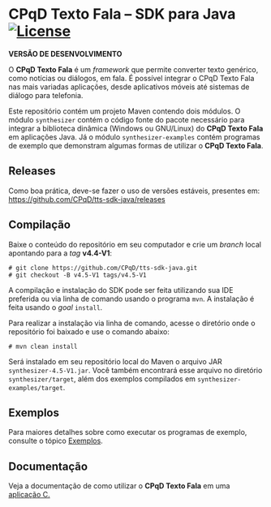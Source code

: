 # CPqD Texto Fala &ndash; SDK para Java  [![License](https://img.shields.io/badge/License-Apache%202.0-blue.svg)](https://opensource.org/licenses/Apache-2.0)

**VERSÃO DE DESENVOLVIMENTO**

O **CPqD Texto Fala** é um *framework* que permite converter texto genérico, como notícias ou diálogos, em fala. É possível integrar o CPqD Texto Fala nas mais variadas aplicações, desde aplicativos móveis até sistemas de diálogo para telefonia. 

Este repositório contém um projeto Maven contendo dois módulos. O módulo ``synthesizer`` contém o código fonte do pacote necessário para integrar a biblioteca dinâmica (Windows ou GNU/Linux) do **CPqD Texto Fala** em aplicações Java. Já o módulo ``synthesizer-examples`` contém programas de exemplo que demonstram algumas formas de utilizar o **CPqD Texto Fala**.

## Releases

Como boa prática, deve-se fazer o uso de versões estáveis, presentes em: https://github.com/CPqD/tts-sdk-java/releases

## Compilação

Baixe o conteúdo do repositório em seu computador e crie um *branch* local apontando para a *tag* **v4.4-V1**:

	# git clone https://github.com/CPqD/tts-sdk-java.git
	# git checkout -B v4.5-V1 tags/v4.5-V1

A compilação e instalação do SDK pode ser feita utilizando sua IDE preferida ou via linha de comando usando o programa ``mvn``. A instalação é feita usando o *goal* ``install``.

Para realizar a instalação via linha de comando, acesse o diretório onde o repositório foi baixado e use o comando abaixo:

	# mvn clean install

Será instalado em seu repositório local do Maven o arquivo JAR ``synthesizer-4.5-V1.jar``. Você também encontrará esse arquivo no diretório ``synthesizer/target``, além dos exemplos compilados em ``synthesizer-examples/target``.

## Exemplos

Para maiores detalhes sobre como executar os programas de exemplo, consulte o tópico [Exemplos](synthesizer-examples/).

## Documentação

Veja a documentação de como utilizar o **CPqD Texto Fala** em uma [aplicação C.](https://speechweb.cpqd.com.br/tts/docs/latest/ProgrammingGuide/Java/Index.html)

